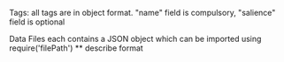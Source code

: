 Tags:
all tags are in object format. 
"name" field is compulsory, "salience" field is optional

Data Files
each contains a JSON object which can be imported using require('filePath')
** describe format
